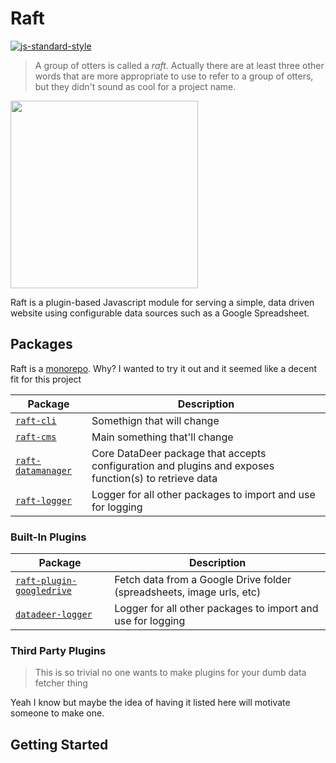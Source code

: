# Raft
[![js-standard-style](https://cdn.rawgit.com/feross/standard/master/badge.svg)](https://github.com/feross/standard)

> A group of otters is called a _raft_. Actually there are at least three other words that are more appropriate to use to refer to a group of otters, but they didn't sound as cool for a project name.
<img src="http://main.dailyotter.org/wp-content/uploads/2012/09/tumblr_ll4zsfZYI31qzs75go1_1280.jpg" width="300">

Raft is a plugin-based Javascript module for serving a simple, data driven website using configurable data sources such as a Google Spreadsheet.

## Packages
Raft is a [monorepo](https://github.com/babel/babel/blob/master/doc/design/monorepo.md). Why? I wanted to try it out and it seemed like a decent fit for this project

| Package | Description |
|--------|---------------|
| [`raft-cli`](/packages/raft-cli) | Somethign that will change |
| [`raft-cms`](/packages/raft-cms) | Main something that'll change |
| [`raft-datamanager`](/packages/raft-datamanager) | Core DataDeer package that accepts configuration and plugins and exposes function(s) to retrieve data |
| [`raft-logger`](/packages/raft-logger) | Logger for all other packages to import and use for logging |

### Built-In Plugins
| Package | Description |
|--------|---------------|
| [`raft-plugin-googledrive`](/packages/raft-plugin-googledrive) | Fetch data from a Google Drive folder (spreadsheets, image urls, etc) |
| [`datadeer-logger`](/packages/raft-logger) | Logger for all other packages to import and use for logging |

### Third Party Plugins
> This is so trivial no one wants to make plugins for your dumb data fetcher thing

Yeah I know but maybe the idea of having it listed here will motivate someone to make one.

## Getting Started
